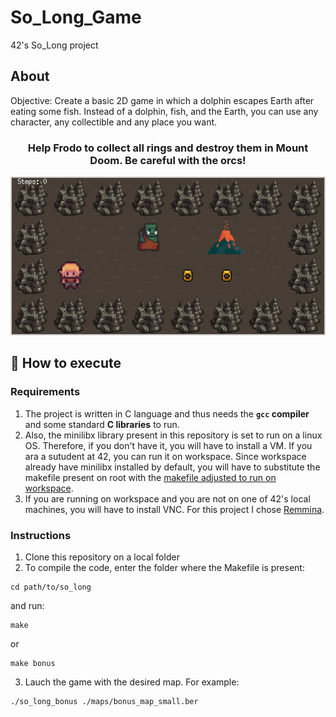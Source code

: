 # So_Long_Game
42's So_Long project
<br>
<h2>About</h2>
<p>Objective: Create a basic 2D game in which a dolphin escapes Earth after eating some fish. Instead of a dolphin, fish, and the Earth, you can use any character, any collectible and any place you want.</p>
<h3 align="center">Help Frodo to collect all rings and destroy them in Mount Doom. Be careful with the orcs!</h3>
<p align="center"><img src="./so_long.png"></p>

## :hammer: How to execute

### Requirements
1. The project is written in C language and thus needs the **`gcc` compiler** and some standard **C libraries** to run.<br>
2. Also, the minilibx library present in this repository is set to run on a linux OS. Therefore, if you don't have it, you will have to install a VM. If you ara a sutudent at 42, you can run it on workspace. Since workspace already have minilibx installed by default, you will have to substitute the makefile present on root with the <a href="./so_long/utils/Makefile" target="_blank">makefile adjusted to run on workspace</a>.
3. If you are running on workspace and you are not on one of 42's local machines, you will have to install VNC. For this project I chose <a href="https://remmina.org/how-to-install-remmina/" target="_blank">Remmina</a>.

### Instructions
  1. Clone this repository on a local folder<br>
  2. To compile the code, enter the folder where the Makefile is present: 

```shell
cd path/to/so_long
```
and run: 
```shell
make
```
or
```shell
make bonus
```

3. Lauch the game with the desired map. For example:

```shell
./so_long_bonus ./maps/bonus_map_small.ber
```
